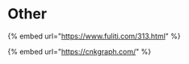 # Other

{% embed url="https://www.fuliti.com/313.html" %}

{% embed url="https://cnkgraph.com/" %}
